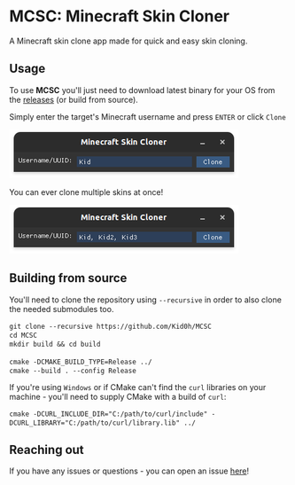 # MCSC: Minecraft Skin Cloner
A Minecraft skin clone app made for quick and easy skin cloning.

## Usage
To use **MCSC** you'll just need to download latest binary for your OS from the [releases](https://github.com/Kid0h/MCSC/releases) (or build from source).


Simply enter the target's Minecraft username and press `ENTER` or click `Clone`

<img src="media/preview.png"/>

You can ever clone multiple skins at once!

<img src="media/preview_multiple.png"/>


## Building from source
You'll need to clone the repository using `--recursive` in order to also clone the needed submodules too.
```
git clone --recursive https://github.com/Kid0h/MCSC
cd MCSC
mkdir build && cd build

cmake -DCMAKE_BUILD_TYPE=Release ../
cmake --build . --config Release
```
If you're using `Windows` or if CMake can't find the `curl` libraries on your machine - you'll need to supply CMake with a build of `curl`:
```
cmake -DCURL_INCLUDE_DIR="C:/path/to/curl/include" -DCURL_LIBRARY="C:/path/to/curl/library.lib" ../
```

## Reaching out
If you have any issues or questions - you can open an issue [here](https://github.com/Kid0h/MCSnatcher/issues/new)!